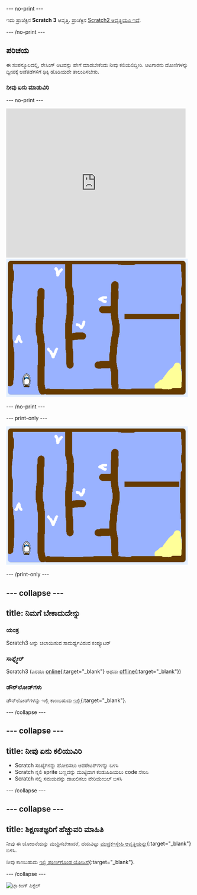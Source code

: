 --- no-print ---

ಇದು ಪ್ರಾಜೆಕ್ಟಿನ **Scratch 3** ಆವೃತ್ತಿ. ಪ್ರಾಜೆಕ್ಟಿನ [Scratch2 ಆವೃತ್ತಿಯೂ ಇದೆ](https://projects.raspberrypi.org/kn-IN/projects/boat-race-scratch2).

--- /no-print ---

## ಪರಿಚಯ

ಈ ಸಂಪನ್ಮೂಲದಲ್ಲಿ, ರೇಸಿಂಗ್ ಆಟವನ್ನು ಹೇಗೆ ಮಾಡಬೇಕೆಂದು ನೀವು ಕಲಿಯಲಿದ್ದೀರಿ. ಆಟಗಾರನು ದೋಣಿಗಳನ್ನು ದ್ವೀಪಕ್ಕೆ ಅಡೆತಡೆಗಳಿಗೆ ಢಿಕ್ಕಿ ಹೊಡಿಯದೇ ತಾಲುಪಿಸಬೇಕು.

### ನೀವು ಏನು ಮಾಡುವಿರಿ

--- no-print ---

<div class="scratch-preview">
  <iframe allowtransparency="true" width="485" height="402" src="https://scratch.mit.edu/projects/embed/276662533/?autostart=false" frameborder="0" scrolling="no"></iframe>
  <img src="images/boat_race_demo.png">
</div>

--- /no-print ---

--- print-only ---

![ದೋಣಿ ಓಟದ ಸ್ಪರ್ಧೆಯ ಡೆಮೊ](images/boat_race_demo.png)

--- /print-only ---

--- collapse ---
---
title: ನಿಮಗೆ ಬೇಕಾದುದೇನ್ನು
---

### ಯಂತ್ರ

Scratch3 ಅನ್ನು ಚಲಾಯಿಸುವ ಸಾಮರ್ಥ್ಯವಿರುವ ಕಂಪ್ಯೂಟರ್

### ಸಾಫ್ಟ್ವೇರ್

Scratch3 (ಎರಡೂ [online](https://rpf.io/scratchon){:target="_blank"} ಅಥವಾ [offline](https://rpf.io/scratchoff){:target="_blank"})

### ಡೌನ್‌ಲೋಡ್‌ಗಳು

ಡೌನ್‌ಲೋಡ್‌ಗಳನ್ನು ಇಲ್ಲಿ ಕಾಣಬಹುದು [ಇಲ್ಲಿ](http://rpf.io/p/kn-IN/boat-race-go){:target="_blank"}.

--- /collapse ---

--- collapse ---
---
title: ನೀವು ಏನು ಕಲಿಯುವಿರಿ
---

- Scratch ಸಂಖ್ಯೆಗಳನ್ನು ಹೋಲಿಸಲು ಆಪರೇಟರ್‌ಗಳನ್ನು ಬಳಸಿ
- Scratch ನ್ನಲಿ sprite ಬಣ್ಣವನ್ನು ಮುಟ್ಟಿದಾಗ ಕಂಡುಹಿಡಿಯಲು code ಸೇರಿಸಿ
- Scratch ನಲ್ಲಿ ಸಮಯವನ್ನು ದಾಖಲಿಸಲು ವೇರಿಯೇಬಲ್ ಬಳಸಿ

--- /collapse ---

--- collapse ---
---
title: ಶಿಕ್ಷಣತಜ್ಞರಿಗೆ ಹೆಚ್ಚುವರಿ ಮಾಹಿತಿ
---

ನೀವು ಈ ಯೋಜನೆಯನ್ನು ಮುದ್ರಿಸಬೇಕಾದರೆ, ದಯವಿಟ್ಟು [ಮುದ್ರಕ-ಸ್ನೇಹಿ ಆವೃತ್ತಿಯನ್ನು](https://projects.raspberrypi.org/kn-IN/projects/boat-race/print){:target="_blank"}ಬಳಸಿ.

ನೀವು ಕಾಣಬಹುದು [ಇಲ್ಲಿ ಪೂರ್ಣಗೊಂಡ ಯೋಜನೆ](http://rpf.io/p/kn-IN/boat-race-get){:target="_blank"}.

--- /collapse ---

![ಟ್ರ್ಯಾಕಿಂಗ್ ಪಿಕ್ಸೆಲ್](https://code.org/api/hour/begin_codeclub_boatrace.png)